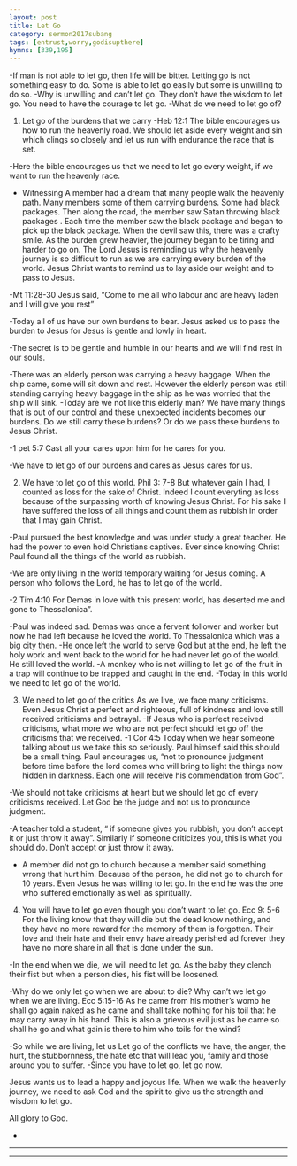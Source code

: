 ```yaml
---
layout: post
title: Let Go
category: sermon2017subang
tags: [entrust,worry,godisupthere]
hymns: [339,195]
---
```

-If man is not able to let go, then life will be bitter. Letting go is not something easy to do. Some is able to let go easily but some is unwilling to do so. 
-Why is unwilling and can’t let go. They don’t have the wisdom to let go. You need to have the courage to let go. 
-What do we need to let go of? 

1) Let go of the burdens that we carry
-Heb 12:1 The bible encourages us how to run the heavenly road. We should let aside every weight and sin which clings so closely and let us run with endurance the race that is set. 

-Here the bible encourages us that we need to let go every weight,  if we want to run the heavenly race.

- Witnessing
A member had a dream that many people walk the heavenly path. Many members some of them carrying burdens. Some had black packages. Then along the road, the member saw Satan throwing black packages . Each time the member saw the black package and began to pick up the black package. When the devil saw this, there was a crafty smile. As the burden grew heavier, the journey began to be tiring and harder to go on.
The Lord Jesus is reminding us why the heavenly journey is so difficult to run as we are carrying every burden of the world. Jesus Christ wants to remind us to lay aside our weight and to pass to Jesus. 

-Mt 11:28-30 Jesus said, “Come to me all who labour and are heavy laden and I will give you rest” 

-Today all of us have our own burdens to bear. Jesus asked us to pass the burden to Jesus for Jesus is gentle and lowly in 
heart. 

-The secret is to be gentle and humble in our hearts and we will find rest in our souls. 

-There was an elderly person was carrying a heavy baggage. When the ship came, some will sit down and rest. However the elderly person was still standing carrying heavy baggage in the ship as he was worried that the ship will sink. 
-Today are we not like this elderly man? We have many things that is out of our control and these unexpected incidents becomes our burdens. Do we still carry these burdens? Or do we pass these burdens to Jesus Christ.  

-1 pet 5:7 Cast all your cares upon him for he cares for you. 

-We have to let go of our burdens and cares as Jesus cares for us. 

2) We have to let go of this world. 
Phil 3: 7-8 But whatever gain I had, I counted as loss for the sake of Christ. Indeed I count everyting as loss because of the surpassing worth of knowing Jesus Christ. For his sake I have suffered the loss of all things and count them as rubbish in order that I may gain Christ. 

-Paul pursued the best knowledge and was under study a
 great  teacher. He had the power to even hold Christians 
captives. Ever since knowing Christ Paul found all the things of the world as rubbish. 

-We are only living in the world temporary waiting for Jesus coming. A person who follows the Lord, he has to let go of the world. 

-2 Tim 4:10 For Demas in love with this present world, has deserted me and gone to Thessalonica”. 

-Paul was indeed sad. Demas was once a fervent follower and worker but now he had left because he loved the world. To Thessalonica which was a big city then. 
-He once left the world to serve God but at the end, he left the holy work and went back to the world for he had never let go of the world. He still loved the world. 
-A monkey who is not willing to let go of the fruit in a trap will continue to be trapped and caught in the end. 
-Today in this world we need to let go of the world. 

3) We need to let go of the critics 
As we live, we face many criticisms. Even Jesus Christ a perfect and righteous, full of kindness and love still received criticisms and betrayal. 
-If Jesus who is perfect received criticisms, what more we who are not perfect should let go off the criticisms that we received. 
-1 Cor 4:5 Today when we hear someone talking about us we take this so seriously. Paul himself said this should be a small thing. Paul encourages us, “not to pronounce judgment before time before the lord comes who will bring to light the things now hidden in darkness. Each one will receive his commendation from God”. 

-We should not take criticisms at heart but we should let go of every criticisms received. Let God be the judge and not us to pronounce judgment. 

-A teacher told a student, “ if someone gives you rubbish, you don’t accept it or just throw it away”. Similarly if someone criticizes you, this is what you should do. Don’t accept or just throw it away. 

- A member did not go to church because a member said something wrong that hurt him. Because of the person, he did not go to church for 10 years. Even Jesus he was willing to let go. In the end he was the one who suffered emotionally as well as spiritually. 

4) You will have to let go even though you don’t want to let go. 
Ecc 9: 5-6 For the living know that they will die but the dead know nothing, and they have no more reward for the memory of them is forgotten. Their love and their hate and their envy have already perished ad forever they have no more share in all that is done under the sun. 

-In the end when we die, we will need to let go. As the baby they clench their fist but when a person dies, his fist will be loosened. 

-Why do we only let go when we are about to die? Why can’t 
we let go when we are living. 
Ecc 5:15-16  As he came from his mother’s womb he shall go again naked as he came and shall take nothing for his toil that he may carry away in his hand. This is also a grievous evil just as he came so shall he go and what gain is there to him who toils for the wind? 

-So while we are living, let us Let go of the conflicts we have, the anger, the hurt, the stubbornness, the hate etc  that will lead you, family and those around you to suffer. 
-Since you have to let go, let go now. 

Jesus wants us to lead a happy and joyous life. When we walk the heavenly journey, we need to ask God and the spirit to give us the strength and wisdom to let go. 

All glory to God. 


-




----
****

